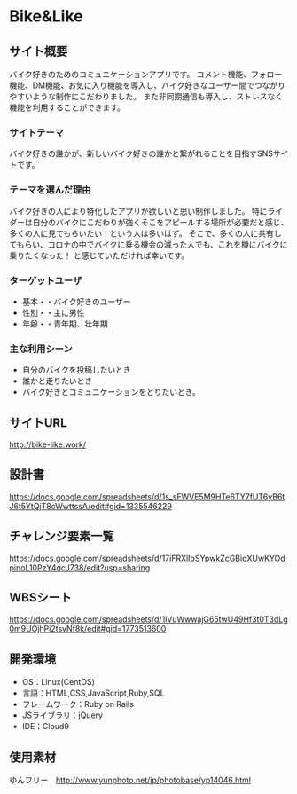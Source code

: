 # Bike&Like

## サイト概要
バイク好きのためのコミュニケーションアプリです。
コメント機能、フォロー機能、DM機能、お気に入り機能を導入し、バイク好きなユーザー間でつながりやすいような制作にこだわりました。
また非同期通信も導入し、ストレスなく機能を利用することができます。

### サイトテーマ
バイク好きの誰かが、新しいバイク好きの誰かと繋がれることを目指すSNSサイトです。

### テーマを選んだ理由
バイク好きの人により特化したアプリが欲しいと思い制作しました。
特にライダーは自分のバイクにこだわりが強くそこをアピールする場所が必要だと感じ、多くの人に見てもらいたい！という人は多いはず。
そこで、多くの人に共有してもらい、コロナの中でバイクに乗る機会の減った人でも、これを機にバイクに乗りたくなった！
と感じていただければ幸いです。

### ターゲットユーザ
- 基本・・バイク好きのユーザー
- 性別・・主に男性
- 年齢・・青年期、壮年期

### 主な利用シーン
- 自分のバイクを投稿したいとき
- 誰かと走りたいとき
- バイク好きとコミュニケーションをとりたいとき。

## サイトURL
http://bike-like.work/

## 設計書
https://docs.google.com/spreadsheets/d/1s_sFWVE5M9HTe6TY7fUT6yB6tJ6t5YtQjT8cWwttssA/edit#gid=1335546229

## チャレンジ要素一覧
https://docs.google.com/spreadsheets/d/17iFRXlIbSYpwkZcGBidXUwKYOdpinoL10PzY4qcJ738/edit?usp=sharing

## WBSシート  
https://docs.google.com/spreadsheets/d/1lVuWwwajG65twU49Hf3t0T3dLg0m9UOjhPi2tsvNf8k/edit#gid=1773513600

## 開発環境
- OS：Linux(CentOS)
- 言語：HTML,CSS,JavaScript,Ruby,SQL
- フレームワーク：Ruby on Rails
- JSライブラリ：jQuery
- IDE：Cloud9

## 使用素材
ゆんフリー　http://www.yunphoto.net/jp/photobase/yp14046.html


